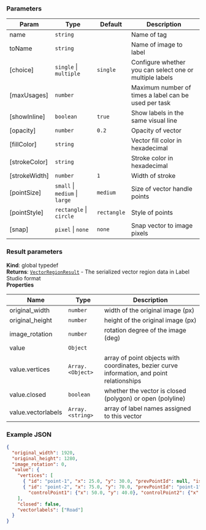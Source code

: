 ### Parameters

| Param | Type | Default | Description |
| --- | --- | --- | --- |
| name | <code>string</code> |  | Name of tag |
| toName | <code>string</code> |  | Name of image to label |
| [choice] | <code>single</code> \| <code>multiple</code> | <code>single</code> | Configure whether you can select one or multiple labels |
| [maxUsages] | <code>number</code> |  | Maximum number of times a label can be used per task |
| [showInline] | <code>boolean</code> | <code>true</code> | Show labels in the same visual line |
| [opacity] | <code>number</code> | <code>0.2</code> | Opacity of vector |
| [fillColor] | <code>string</code> |  | Vector fill color in hexadecimal |
| [strokeColor] | <code>string</code> |  | Stroke color in hexadecimal |
| [strokeWidth] | <code>number</code> | <code>1</code> | Width of stroke |
| [pointSize] | <code>small</code> \| <code>medium</code> \| <code>large</code> | <code>medium</code> | Size of vector handle points |
| [pointStyle] | <code>rectangle</code> \| <code>circle</code> | <code>rectangle</code> | Style of points |
| [snap] | <code>pixel</code> \| <code>none</code> | <code>none</code> | Snap vector to image pixels |

### Result parameters

**Kind**: global typedef  
**Returns**: [<code>VectorRegionResult</code>](#VectorRegionResult) - The serialized vector region data in Label Studio format  
**Properties**

| Name | Type | Description |
| --- | --- | --- |
| original_width | <code>number</code> | width of the original image (px) |
| original_height | <code>number</code> | height of the original image (px) |
| image_rotation | <code>number</code> | rotation degree of the image (deg) |
| value | <code>Object</code> |  |
| value.vertices | <code>Array.&lt;Object&gt;</code> | array of point objects with coordinates, bezier curve information, and point relationships |
| value.closed | <code>boolean</code> | whether the vector is closed (polygon) or open (polyline) |
| value.vectorlabels | <code>Array.&lt;string&gt;</code> | array of label names assigned to this vector |

### Example JSON
```json
{
  "original_width": 1920,
  "original_height": 1280,
  "image_rotation": 0,
  "value": {
    "vertices": [
      { "id": "point-1", "x": 25.0, "y": 30.0, "prevPointId": null, "isBezier": false },
      { "id": "point-2", "x": 75.0, "y": 70.0, "prevPointId": "point-1", "isBezier": true,
        "controlPoint1": {"x": 50.0, "y": 40.0}, "controlPoint2": {"x": 60.0, "y": 60.0} }
    ],
    "closed": false,
    "vectorlabels": ["Road"]
  }
}
```


